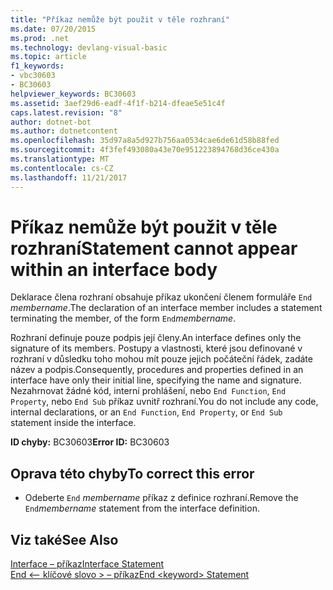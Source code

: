 ```yaml
---
title: "Příkaz nemůže být použit v těle rozhraní"
ms.date: 07/20/2015
ms.prod: .net
ms.technology: devlang-visual-basic
ms.topic: article
f1_keywords:
- vbc30603
- BC30603
helpviewer_keywords: BC30603
ms.assetid: 3aef29d6-eadf-4f1f-b214-dfeae5e51c4f
caps.latest.revision: "8"
author: dotnet-bot
ms.author: dotnetcontent
ms.openlocfilehash: 35d97a8a5d927b756aa0534cae6de61d58b88fed
ms.sourcegitcommit: 4f3fef493080a43e70e951223894768d36ce430a
ms.translationtype: MT
ms.contentlocale: cs-CZ
ms.lasthandoff: 11/21/2017
---
```

# <a name="statement-cannot-appear-within-an-interface-body"></a><span data-ttu-id="5aacd-102">Příkaz nemůže být použit v těle rozhraní</span><span class="sxs-lookup"><span data-stu-id="5aacd-102">Statement cannot appear within an interface body</span></span>
<span data-ttu-id="5aacd-103">Deklarace člena rozhraní obsahuje příkaz ukončení členem formuláře `End` *membername*.</span><span class="sxs-lookup"><span data-stu-id="5aacd-103">The declaration of an interface member includes a statement terminating the member, of the form `End`*membername*.</span></span>  
  
 <span data-ttu-id="5aacd-104">Rozhraní definuje pouze podpis její členy.</span><span class="sxs-lookup"><span data-stu-id="5aacd-104">An interface defines only the signature of its members.</span></span> <span data-ttu-id="5aacd-105">Postupy a vlastnosti, které jsou definované v rozhraní v důsledku toho mohou mít pouze jejich počáteční řádek, zadáte název a podpis.</span><span class="sxs-lookup"><span data-stu-id="5aacd-105">Consequently, procedures and properties defined in an interface have only their initial line, specifying the name and signature.</span></span> <span data-ttu-id="5aacd-106">Nezahrnovat žádné kód, interní prohlášení, nebo `End Function`, `End Property`, nebo `End Sub` příkaz uvnitř rozhraní.</span><span class="sxs-lookup"><span data-stu-id="5aacd-106">You do not include any code, internal declarations, or an `End Function`, `End Property`, or `End Sub` statement inside the interface.</span></span>  
  
 <span data-ttu-id="5aacd-107">**ID chyby:** BC30603</span><span class="sxs-lookup"><span data-stu-id="5aacd-107">**Error ID:** BC30603</span></span>  
  
## <a name="to-correct-this-error"></a><span data-ttu-id="5aacd-108">Oprava této chyby</span><span class="sxs-lookup"><span data-stu-id="5aacd-108">To correct this error</span></span>  
  
-   <span data-ttu-id="5aacd-109">Odeberte `End` *membername* příkaz z definice rozhraní.</span><span class="sxs-lookup"><span data-stu-id="5aacd-109">Remove the `End`*membername* statement from the interface definition.</span></span>  
  
## <a name="see-also"></a><span data-ttu-id="5aacd-110">Viz také</span><span class="sxs-lookup"><span data-stu-id="5aacd-110">See Also</span></span>  
 [<span data-ttu-id="5aacd-111">Interface – příkaz</span><span class="sxs-lookup"><span data-stu-id="5aacd-111">Interface Statement</span></span>](../../visual-basic/language-reference/statements/interface-statement.md)  
 [<span data-ttu-id="5aacd-112">End \<– klíčové slovo > – příkaz</span><span class="sxs-lookup"><span data-stu-id="5aacd-112">End \<keyword> Statement</span></span>](../../visual-basic/language-reference/statements/end-keyword-statement.md)
